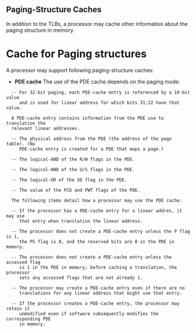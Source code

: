 Paging-Structure Caches
------------------------------------------------------

In addition to the TLBs, a processor may cache other information about the
paging structure in memory.

# Cache for Paging structures

A processor may support following paging-structure caches:

* **PDE cache** The use of the PDE cache depends on the paging mode:

```
  -- For 32-bit paging, each PDE-cache entry is referenced by a 10-bit value
     and is used for linear address for which bits 31:22 have that value.
 
  A PDE-cache entry contains information from the PDE use to translation the 
  relevant linear addresses.

  -- The physical address from the PDE (the address of the page table). (No
     PDE-cache entry is created for a PDE that maps a page.)

  -- The logical-AND of the R/W flags in the PDE.

  -- The logical-AND of the U/S flags in the PDE.

  -- The logical-OR of the XD flag in the PDE.

  -- The value of the PCD and PWT flags of the PDE.

  The following items detail how a processor may use the PDE cache:

  -- If the processor has a PDE-cache entry for a linear addres, it may use
     that entry when translation the linear address.

  -- The processor does not create a PDE-cache entry unless the P flag is 1,
     the PS flag is 0, and the reserved bits are 0 in the PDE in memory.

  -- The processor does not create a PDE-cache entry unless the accessed flag
     is 1 in the PDE in memory; before caching a translation, the processor
     sets any accessed flags that are not already 1.

  -- The processor may create a PDE-cache entry even if there are no 
     translations for any linear address that might use that entry.

  -- If the processor creates a PDE-cache entry, the processor may retain it 
     unmodified even if software subsequently modifies the corresponding PDE
     in memory.

```
